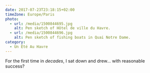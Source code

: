 ```yaml
---
date: 2017-07-23T23:18:15+02:00
timeZone: Europe/Paris
photo:
  - url: /media/1500844695.jpg
    alt: Pen sketch of Hôtel de ville du Havre.
  - url: /media/1500844696.jpg
    alt: Pen sketch of fishing boats in Quai Notre Dame.
category:
  - Un Été Au Havre
---
```

For the first time in *decades*, I sat down and drew… with reasonable success?
